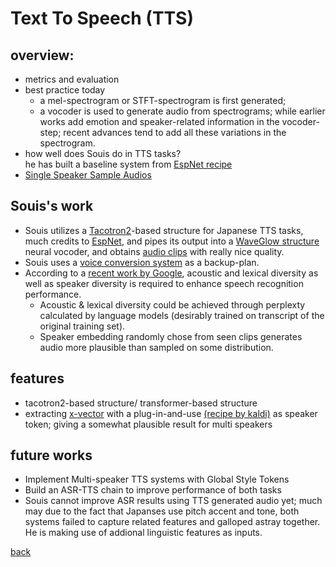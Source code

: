 # Text To Speech (TTS)

## overview:
- metrics and evaluation
- best practice today
  - a mel-spectrogram or STFT-spectrogram is first generated;
  - a vocoder is used to generate audio from spectrograms;
  while earlier works add emotion and speaker-related information in the vocoder-step; recent advances tend to add all these variations in the spectrogram.
- how well does Souis do in TTS tasks?  
  he has built a baseline system from [EspNet recipe](https://github.com/espnet/espnet)
- [Single Speaker Sample Audios](resources/AudioSamples.md)

## Souis's work
- Souis utilizes a [Tacotron2](https://arxiv.org/abs/1712.05884)-based structure for Japanese TTS tasks, much credits to [EspNet](https://github.com/espnet/espnet/tree/master/egs/jsut/tts1), and pipes its output into a [WaveGlow structure](https://arxiv.org/abs/1811.00002) neural vocoder, and obtains [audio clips](resources/AudioSamples.md) with really nice quality.
- Souis uses a [voice conversion system](VoiceConversion.md) as a backup-plan.
- According to a [recent work by Google](https://arxiv.org/abs/1909.11699), acoustic and lexical diversity as well as speaker diversity is required to enhance speech recognition performance.
  - Acoustic & lexical diversity could be achieved through perplexty calculated by language models (desirably trained on transcript of the original training set).
  - Speaker embedding randomly chose from seen clips generates audio more plausible than sampled on some distribution.

## features
- tacotron2-based structure/ transformer-based structure
- extracting [x-vector](http://www.danielpovey.com/files/2018_icassp_xvectors.pdf) with a plug-in-and-use [(recipe by kaldi)](https://github.com/kaldi-asr/kaldi/tree/master/egs/sre08) as speaker token; giving a somewhat plausible result for multi speakers

## future works
- Implement Multi-speaker TTS systems with Global Style Tokens
- Build an ASR-TTS chain to improve performance of both tasks
- Souis cannot improve ASR results using TTS generated audio yet; much may due to the fact that Japanses use pitch accent and tone, both systems failed to capture related features and galloped astray together. He is making use of addional linguistic features as inputs.

[back](index.md)
